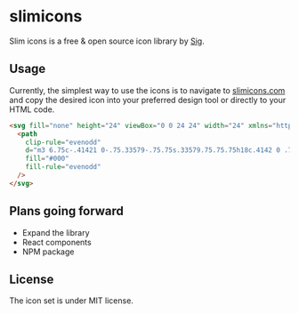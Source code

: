 # slimicons

Slim icons is a free &amp; open source icon library by [Sig](https://twitter.com/GSigurdarson).

## Usage

Currently, the simplest way to use the icons is to navigate to [slimicons.com](https://slimicons.com) and copy the desired icon into your preferred design tool or directly to your HTML code.

```html
<svg fill="none" height="24" viewBox="0 0 24 24" width="24" xmlns="http://www.w3.org/2000/svg" >
  <path
    clip-rule="evenodd"
    d="m3 6.75c-.41421 0-.75.33579-.75.75s.33579.75.75.75h18c.4142 0 .75-.33579.75-.75s-.3358-.75-.75-.75zm0 9c-.41421 0-.75.3358-.75.75s.33579.75.75.75h18c.4142 0 .75-.3358.75-.75s-.3358-.75-.75-.75zm-.75-2.25c0-.4142.33579-.75.75-.75h18c.4142 0 .75.3358.75.75s-.3358.75-.75.75h-18c-.41421 0-.75-.3358-.75-.75zm.75-3.75c-.41421 0-.75.3358-.75.75s.33579.75.75.75h18c.4142 0 .75-.3358.75-.75s-.3358-.75-.75-.75z"
    fill="#000"
    fill-rule="evenodd"
  />
</svg>
```

## Plans going forward
- Expand the library
- React components
- NPM package

## License

The icon set is under MIT license.
